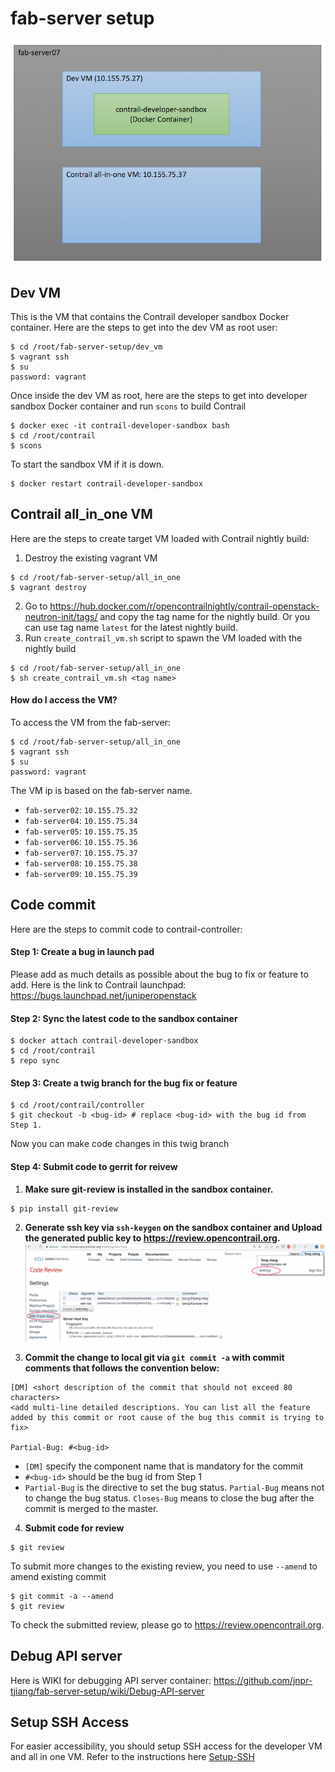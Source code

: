 fab-server setup
================
![fab-server](images/fab-server-v2.png)

## Dev VM
This is the VM that contains the Contrail developer sandbox Docker container. Here are the steps to get into the dev VM as root user: 
```
$ cd /root/fab-server-setup/dev_vm
$ vagrant ssh
$ su
password: vagrant
```
Once inside the dev VM as root, here are the steps to get into developer sandbox Docker container and run `scons` to build Contrail
```
$ docker exec -it contrail-developer-sandbox bash
$ cd /root/contrail
$ scons
```

To start the sandbox VM if it is down. 
```
$ docker restart contrail-developer-sandbox
```

## Contrail all_in_one VM
Here are the steps to create target VM loaded with Contrail nightly build:
1. Destroy the existing vagrant VM
```
$ cd /root/fab-server-setup/all_in_one
$ vagrant destroy
```
2. Go to https://hub.docker.com/r/opencontrailnightly/contrail-openstack-neutron-init/tags/ and copy the tag name for the nightly build. Or you can use tag name `latest` for the latest nightly build.
3. Run `create_contrail_vm.sh` script to spawn the VM loaded with the nightly build
```
$ cd /root/fab-server-setup/all_in_one
$ sh create_contrail_vm.sh <tag name>
```

#### How do I access the VM?
To access the VM from the fab-server:
```
$ cd /root/fab-server-setup/all_in_one
$ vagrant ssh
$ su
password: vagrant
```

The VM ip is based on the fab-server name. 
- `fab-server02`:  `10.155.75.32`
- `fab-server04`:  `10.155.75.34`
- `fab-server05`:  `10.155.75.35`
- `fab-server06`:  `10.155.75.36`
- `fab-server07`:  `10.155.75.37`
- `fab-server08`:  `10.155.75.38`
- `fab-server09`:  `10.155.75.39`

## Code commit
Here are the steps to commit code to contrail-controller:
#### Step 1: Create a bug in launch pad
Please add as much details as possible about the bug to fix or feature to add. Here is the link to Contrail launchpad:  https://bugs.launchpad.net/juniperopenstack
#### Step 2: Sync the latest code to the sandbox container
```
$ docker attach contrail-developer-sandbox
$ cd /root/contrail
$ repo sync
```
#### Step 3: Create a twig branch for the bug fix or feature
```
$ cd /root/contrail/controller
$ git checkout -b <bug-id> # replace <bug-id> with the bug id from Step 1.
```
Now you can make code changes in this twig branch
#### Step 4: Submit code to gerrit for reivew
1. **Make sure git-review is installed in the sandbox container.**
```
$ pip install git-review
```

2. **Generate ssh key via `ssh-keygen` on the sandbox container and Upload the generated public key to https://review.opencontrail.org.**
![review](images/review.png)

3. **Commit the change to local git via `git commit -a` with commit comments that follows the convention below:**
```
[DM] <short description of the commit that should not exceed 80 characters> 
<add multi-line detailed descriptions. You can list all the feature added by this commit or root cause of the bug this commit is trying to fix>

Partial-Bug: #<bug-id>
```
- `[DM]` specify the component name that is mandatory for the commit
- `#<bug-id>` should be the bug id from Step 1
- `Partial-Bug` is the directive to set the bug status. `Partial-Bug` means not to change the bug status. `Closes-Bug` means to close the bug after the commit is merged to the master.

4. **Submit code for review**
```
$ git review
```
To submit more changes to the existing review, you need to use `--amend` to amend existing commit
```
$ git commit -a --amend
$ git review
```
To check the submitted review, please go to https://review.opencontrail.org.

## Debug API server
Here is WIKI for debugging API server container: https://github.com/jnpr-tjiang/fab-server-setup/wiki/Debug-API-server

## Setup SSH Access
For easier accessibility, you should setup SSH access for the developer VM and all in one VM.
Refer to the instructions here [Setup-SSH](Setup-SSH.md)
